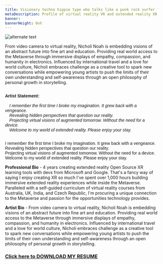 ```yaml
---
title: Visionary techno hippie type who talks like a punk rock surfer from Oklahoma City
metaDescription: Profile of virtual reality VR and extended reality XR film video production artist
banner:
bannerHeight: 0vh
---
```


<div class="row">
  <div class="col-md-12">
    <img src="https://lh3.googleusercontent.com/-9X_0qe5RlyKshKh3J-xWaMaadMhxRm-1Lctj82IGVeVZ8rs8DLMznzbpfguJLmmXkb-ZQCm8V7NbgQG2FOcGlBT6F1FyyCqx0jgOeh5edZpUlreZpQTkweH2sv4BilzLNRIOHGQyA=w2400" alt="alternate text">
  </div>
</div>




From video camera to virtual reality, Nicholi Noah is embedding visions of an abstract future into fine art and education. Providing real world access to the Metaverse through immersive displays of empathy, compassion, and humanity in electronics. Influenced by international travel and a love for world culture, Nicholi embraces challenge as a creative tool to spark new conversations while empowering young artists to push the limits of their own understanding and self-awareness through an open philosophy of personal growth in storytelling.

<!DOCTYPE html>
<html>
<head>
  <title>Art Exhibition</title>
  <style>
    .row {
      display: flex;
      align-items: flex-start;
    }

    .underline-text {
      text-decoration: underline;
      display: inline;
    }

    .no-underline {
      text-decoration: none;
    }

    .artist-statement {
      font-family: arial;
    }
  </style>
</head>
<body>
  <div class="row">
    <div class="col-md-12 underline-container">
      <p style="font-family: arial">
        <b>Artist Statement:</b><br><br>
        &emsp;<i>I remember the first time I broke my imagination. It grew back with a vengeance.</br>
        &emsp;Revealing hidden perspectives that question our reality.</br>
        &emsp;Projecting virtual visions of augmented tomorrow. Without the need for a device.</br>
        &emsp;Welcome to my world of extended reality. Please enjoy your stay.</i>
      </p>
    </div>
  </div>

  <div class="no-underline artist-statement">
    <p>
      I remember the first time I broke my imagination. It grew back with a vengeance.<br>
      Revealing hidden perspectives that question our reality.<br>
      Projecting virtual visions of augmented tomorrow. Without the need for a device.<br>
      Welcome to my world of extended reality. Please enjoy your stay.
    </p>
  </div>
</body>
</html>





**Professional Bio** - 4 years creating extended reality Open Source XR learning tools with devs from Microsoft and Google. That's a fancy way of saying I enjoy creating XR so much I've spent over 1,000 hours building immersive extended reality experiences while inside the Metaverse. Paralleled with a self-guided curriculum of virtual reality courses from Australia, UK, India, and Czech Republic, I'm procuring a unique connection to the Metaverse and passion for the opportunities technology provides.

**Artist Bio** - From video camera to virtual reality, Nicholi Noah is embedding visions of an abstract future into fine art and education. Providing real world access to the Metaverse through immersive displays of empathy, compassion, and humanity in electronics. Influenced by international travel and a love for world culture, Nicholi embraces challenge as a creative tool to spark new conversations while empowering young artists to push the limits of their own understanding and self-awareness through an open philosophy of personal growth in storytelling.

### [Click here to DOWNLOAD MY RESUME](/NicholiNoah_resume23.pdf)

